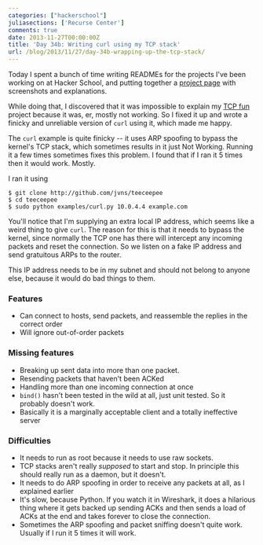 ```yaml
---
categories: ["hackerschool"]
juliasections: ['Recurse Center']
comments: true
date: 2013-11-27T00:00:00Z
title: 'Day 34b: Writing curl using my TCP stack'
url: /blog/2013/11/27/day-34b-wrapping-up-the-tcp-stack/
---
```


Today I spent a bunch of time writing READMEs for the projects I've
been working on at Hacker School, and putting together a
[project page](http://jvns.ca/projects/) with screenshots and
explanations.

While doing that, I discovered that it was impossible to explain my
[TCP fun](http://github.com/jvns/teeceepee) project because it was,
er, mostly not working. So I fixed it up and wrote a finicky and
unreliable version of `curl` using it, which made me happy.

The `curl` example is quite finicky -- it uses ARP spoofing to bypass
the kernel's TCP stack, which sometimes results in it just Not
Working. Running it a few times sometimes fixes this problem. I found
that if I ran it 5 times then it would work. Mostly.

I ran it using

~~~
$ git clone http://github.com/jvns/teeceepee
$ cd teeceepee
$ sudo python examples/curl.py 10.0.4.4 example.com
~~~

You'll notice that I'm supplying an extra local IP address, which
seems like a weird thing to give `curl`. The reason for this is that
it needs to bypass the kernel, since normally the TCP one has there
will intercept any incoming packets and reset the connection. So we
listen on a fake IP address and send gratuitous ARPs to the router.

This IP address needs to be in my subnet and should not belong to
anyone else, because it would do bad things to them.

### Features

* Can connect to hosts, send packets, and reassemble the replies in
  the correct order
* Will ignore out-of-order packets

### Missing features

* Breaking up sent data into more than one packet.
* Resending packets that haven't been ACKed
* Handling more than one incoming connection at once
* `bind()` hasn't been tested in the wild at all, just unit tested. So
  it probably doesn't work.
* Basically it is a marginally acceptable client and a totally
  ineffective server

### Difficulties

* It needs to run as root because it needs to use raw sockets.
* TCP stacks aren't really *supposed* to start and stop. In
  principle this should really run as a daemon, but it doesn't.
* It needs to do ARP spoofing in order to receive any packets at all,
  as I explained earlier
* It's slow, because Python. If you watch it in Wireshark, it does a
  hilarious thing where it gets backed up sending ACKs and then sends
  a load of ACKs at the end and takes forever to close the connection.
* Sometimes the ARP spoofing and packet sniffing doesn't quite work.
  Usually if I run it 5 times it will work.
